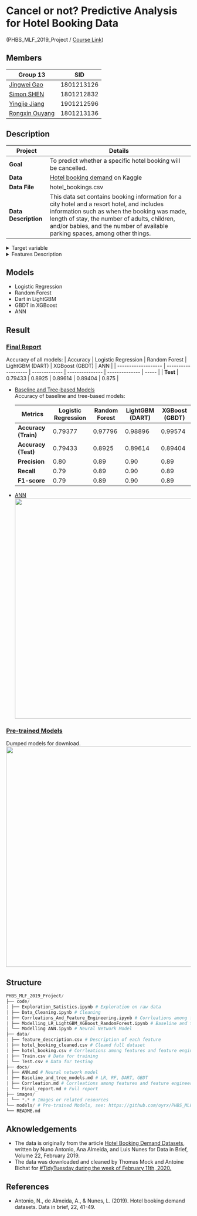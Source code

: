# Cancel or not? Predictive Analysis for Hotel Booking Data

(PHBS_MLF_2019_Project / [Course Link](https://github.com/PHBS/MLF))

## Members

| Group 13                                        | SID        |
| ----------------------------------------------- | ---------- |
| [Jingwei Gao](https://github.com/LobbyBoy-Dray) | 1801213126 |
| [Simon SHEN](https://github.com/Simon9511)      | 1801212832 |
| [Yingjie Jiang](https://github.com/Jason422)    | 1901212596 |
| [Rongxin Ouyang](https://github.com/oyrx)       | 1801213136 |

## Description

| Project              | Details                                                                                                                                                                                                                                                                    |
| -------------------- | -------------------------------------------------------------------------------------------------------------------------------------------------------------------------------------------------------------------------------------------------------------------------- |
| **Goal**             | To predict whether a specific hotel booking will be cancelled.                                                                                                                                                                                                             |
| **Data**             | [Hotel booking demand](https://www.kaggle.com/jessemostipak/hotel-booking-demand) on Kaggle                                                                                                                                                                                |
| **Data File**        | hotel_bookings.csv                                                                                                                                                                                                                                                         |
| **Data Description** | This data set contains booking information for a city hotel and a resort hotel, and includes information such as when the booking was made, length of stay, the number of adults, children, and/or babies, and the number of available parking spaces, among other things. |

<details>
<summary>Target variable</summary>

- `is_canceled`: Value indicating if the booking was canceled (1) or not (0)
</details>
<details>
<summary>Features Description</summary>

- `hotelHotel`: (H1 = Resort Hotel or H2 = City Hotel)
- `lead_time`: Number of days that elapsed between the entering date of the booking into the PMS and the arrival date
- `arrival_date_year`: Year of arrival date
- `arrival_date_month`: Month of arrival date
- `arrival_date_week_number`: Week number of year for arrival date
- `arrival_date_day_of_month`: Day of arrival date
- `stays_in_weekend_nights`: Number of weekend nights (Saturday or Sunday) the guest stayed or booked to stay at the hotel
- `stays_in_week_nights`: Number of week nights (Monday to Friday) the guest stayed or booked to stay at the hotel
- `adults`: Number of adults
- `children`: Number of children
- `babies`: Number of babies
- `meal`: Type of meal booked. Categories are presented in standard hospitality meal packages: Undefined/SC – no meal package; BB – Bed & Breakfast; HB – Half board (breakfast and one other meal – usually dinner); FB – Full board (breakfast, lunch and dinner)
- `country`: Country of origin. Categories are represented in the ISO 3155–3:2013 format
- `market_segment`: Market segment designation. In categories, the term “TA” means “Travel Agents” and “TO” means “Tour Operators”
- `distribution_channel`: Booking distribution channel. The term “TA” means “Travel Agents” and “TO” means “Tour Operators”
- `is_repeated_guest`: Value indicating if the booking name was from a repeated guest (1) or not (0)
- `previous_cancellations`: Number of previous bookings that were cancelled by the customer prior to the current booking
- `previous_bookings_not_canceled`: Number of previous bookings not cancelled by the customer prior to the current booking
- `reserved_room_type`: Code of room type reserved. Code is presented instead of designation for anonymity reasons.
- `assigned_room_type`: Code for the type of room assigned to the booking. Sometimes the assigned room type differs from the reserved room type due to hotel operation reasons (e.g. overbooking) or by customer request. Code is presented instead of designation for anonymity reasons.
- `booking_changes`: Number of changes/amendments made to the booking from the moment the booking was entered on the PMS until the moment of check-in or cancellation
- `deposit_type`: Indication on if the customer made a deposit to guarantee the booking. This variable can assume three categories: No Deposit – no deposit was made; Non Refund – a deposit was made in the value of the total stay cost; Refundable – a deposit was made with a value under the total cost of stay.
- `agent`: ID of the travel agency that made the booking
- `company`: ID of the company/entity that made the booking or responsible for paying the booking. ID is presented instead of designation for anonymity reasons
- `days_in_waiting_list`: Number of days the booking was in the waiting list before it was confirmed to the customer
- `customer_type`: Type of booking, assuming one of four categories: Contract - when the booking has an allotment or other type of contract associated to it; Group – when the booking is associated to a group; Transient – when the booking is not part of a group or contract, and is not associated to other transient booking; Transient-party – when the booking is transient, but is associated to at least other transient booking
- `adr`: Average Daily Rate as defined by dividing the sum of all lodging transactions by the total number of staying nights
- `required_car_parking_spaces`: Number of car parking spaces required by the customer
- `total_of_special_requests`: Number of special requests made by the customer (e.g. twin bed or high floor)
- `reservation_status`: Reservation last status, assuming one of three categories: Canceled – booking was canceled by the customer; Check-Out – customer has checked in but already departed; No-Show – customer did not check-in and did inform the hotel of the reason why
- `reservation_status_date`: Date at which the last status was set. This variable can be used in conjunction with the ReservationStatus to understand when was the booking canceled or when did the customer checked-out of the hotel

</details>

## Models

- Logistic Regression
- Random Forest
- Dart in LightGBM
- GBDT in XGBoost
- ANN

## Result

### [Final Report](https://github.com/oyrx/PHBS_MLF_2019_Project/blob/master/docs/final_report.md)

Accuracy of all models:
| Accuracy | Logistic Regression | Random Forest | LightGBM (DART) | XGBoost (GBDT) | ANN |
| ------------------- | ------------------- | ------------- | --------------- | -------------- | ----- |
| **Test** | 0.79433 | 0.8925 | 0.89614 | 0.89404 | 0.875 |

- [Baseline and Tree-based Models](./docs/Baseline_and_tree_models.md)  
  Accuracy of baseline and tree-based models:

  | Metrics              | Logistic Regression | Random Forest | LightGBM (DART) | XGBoost (GBDT) |
  | -------------------- | ------------------- | ------------- | --------------- | -------------- |
  | **Accuracy (Train)** | 0.79377             | 0.97796       | 0.98896         | 0.99574        |
  | **Accuracy (Test)**  | 0.79433             | 0.8925        | 0.89614         | 0.89404        |
  | **Precision**        | 0.80                | 0.89          | 0.90            | 0.89           |
  | **Recall**           | 0.79                | 0.89          | 0.90            | 0.89           |
  | **F1-score**         | 0.79                | 0.89          | 0.90            | 0.89           |

- [ANN](./docs/ANN.md)  
   <img src="./images/retrain.png" width="600" align="center">

### [Pre-trained Models](https://github.com/oyrx/PHBS_MLF_2019_Project_Models)

Dumped models for download.  
<img src="./images/LighGBM_small.png" width="600" align="center">

## Structure

```python
PHBS_MLF_2019_Project/
├── code/
| ├── Exploration_Satistics.ipynb # Exploration on raw data
| ├── Data_Cleaning.ipynb # Cleaning
| ├── Corrleations_And_Feature_Engineering.ipynb # Corrleations among features and feature engineering
| ├── Modelling_LR_LightGBM_XGBoost_RandomForest.ipynb # Baseline and tree-based models
| └── Modelling ANN.ipynb # Neural Network Model
├── data/
| ├── feature_description.csv # Description of each feature
| ├── hotel_booking_cleaned.csv # Cleand full dataset
| ├── hotel_booking.csv # Corrleations among features and feature engineering
| ├── Train.csv # Data for training
| └── Test.csv # Data for testing
├── docs/
| ├── ANN.md # Neural network model
| ├── Baseline_and_tree_models.md # LR, RF, DART, GBDT
| ├── Corrleation.md # Corrleations among features and feature engineering
| └── Final_report.md # Full report
├── images/
| └── *.* # Images or related resources
└── models/ # Pre-trained Models, see: https://github.com/oyrx/PHBS_MLF_2019_Project_Models
└── README.md
```

## Aknowledgements

- The data is originally from the article [Hotel Booking Demand Datasets](https://www.sciencedirect.com/science/article/pii/S2352340918315191), written by Nuno Antonio, Ana Almeida, and Luis Nunes for Data in Brief, Volume 22, February 2019.
- The data was downloaded and cleaned by Thomas Mock and Antoine Bichat for [#TidyTuesday during the week of February 11th, 2020.](https://github.com/rfordatascience/tidytuesday/blob/master/data/2020/2020-02-11/readme.md)

## References

- Antonio, N., de Almeida, A., & Nunes, L. (2019). Hotel booking demand datasets. Data in brief, 22, 41-49.
